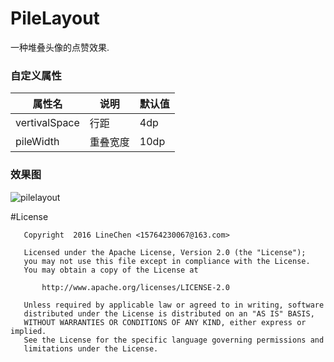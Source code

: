 # PileLayout

一种堆叠头像的点赞效果.


### 自定义属性

| 属性名 | 说明 | 默认值 |
|--------|--------|--------|
|     vertivalSpace   |    行距    | 	4dp 	|
|     pileWidth   |    重叠宽度    | 	10dp 	|


### 效果图

![pilelayout](https://github.com/LineChen/PileLayout/blob/master/screenshot/pilelayout.png)


#License

```
   Copyright  2016 LineChen <15764230067@163.com>

   Licensed under the Apache License, Version 2.0 (the "License");
   you may not use this file except in compliance with the License.
   You may obtain a copy of the License at

       http://www.apache.org/licenses/LICENSE-2.0

   Unless required by applicable law or agreed to in writing, software
   distributed under the License is distributed on an "AS IS" BASIS,
   WITHOUT WARRANTIES OR CONDITIONS OF ANY KIND, either express or implied.
   See the License for the specific language governing permissions and
   limitations under the License.
```
